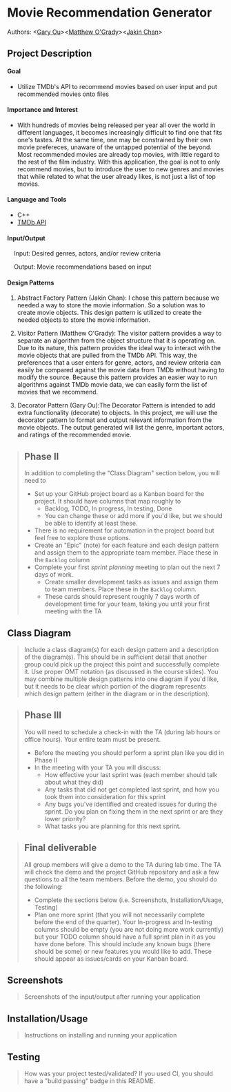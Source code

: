 # Movie Recommendation Generator
 
 Authors: \<[Gary Ou](https://github.com/GaryOu101)\>\<[Matthew O'Grady](https://github.com/mattrogrady)\>\<[Jakin Chan](https://github.com/JakinChan200)\>

## Project Description
#### Goal

* Utilize TMDb's API to recommend movies based on user input and put recommended movies onto files

#### Importance and Interest

* With hundreds of movies being released per year all over the world in different languages, it becomes increasingly difficult to find one that fits one's tastes. At the same time, one may be constrained by their own movie prefereces, unaware of the untapped potential of the beyond. Most recommended movies are already top movies, with little regard to the rest of the film industry. With this application, the goal is not to only recommend movies, but to introduce the user to new genres and movies that while related to what the user already likes, is not just a list of top movies.

#### Language and Tools

 * C++
 * [TMDb API](https://www.themoviedb.org/documentation/api)

#### Input/Output

&nbsp;&nbsp;&nbsp;&nbsp;Input: Desired genres, actors, and/or review criteria

&nbsp;&nbsp;&nbsp;&nbsp;Output: Movie recommendations based on input

#### Design Patterns
1. Abstract Factory Pattern (Jakin Chan): I chose this pattern because we needed a way to store the movie information. So a solution was to create movie objects. This design pattern is utilized to create the needed  objects to store the movie information.
 
2. Visitor Pattern (Matthew O'Grady): The visitor pattern provides a way to separate an algorithm from the object structure that it is operating on. Due to its nature, this pattern provides the ideal way to interact with the movie objects that are pulled from the TMDb API. This way, the preferences that a user enters for genre, actors, and review criteria can easily be compared against the movie data from TMDb without having to modify the source. Because this pattern provides an easier way to run algorithms against TMDb movie data, we can easily form the list of movies that we recommend. 

3. Decorator Pattern (Gary Ou):The Decorator Pattern is intended to add extra functionality (decorate) to objects. In this project, we will use the decorator pattern to format and output relevant information from the movie objects. The output generated will list the genre, important actors, and ratings of the recommended movie.

 > ## Phase II
 > In addition to completing the "Class Diagram" section below, you will need to 
 > * Set up your GitHub project board as a Kanban board for the project. It should have columns that map roughly to 
 >   * Backlog, TODO, In progress, In testing, Done
 >   * You can change these or add more if you'd like, but we should be able to identify at least these.
 > * There is no requirement for automation in the project board but feel free to explore those options.
 > * Create an "Epic" (note) for each feature and each design pattern and assign them to the appropriate team member. Place these in the `Backlog` column
 > * Complete your first *sprint planning* meeting to plan out the next 7 days of work.
 >   * Create smaller development tasks as issues and assign them to team members. Place these in the `Backlog` column.
 >   * These cards should represent roughly 7 days worth of development time for your team, taking you until your first meeting with the TA
## Class Diagram
 > Include a class diagram(s) for each design pattern and a description of the diagram(s). This should be in sufficient detail that another group could pick up the project this point and successfully complete it. Use proper OMT notation (as discussed in the course slides). You may combine multiple design patterns into one diagram if you'd like, but it needs to be clear which portion of the diagram represents which design pattern (either in the diagram or in the description). 
 
 > ## Phase III
 > You will need to schedule a check-in with the TA (during lab hours or office hours). Your entire team must be present. 
 > * Before the meeting you should perform a sprint plan like you did in Phase II
 > * In the meeting with your TA you will discuss: 
 >   - How effective your last sprint was (each member should talk about what they did)
 >   - Any tasks that did not get completed last sprint, and how you took them into consideration for this sprint
 >   - Any bugs you've identified and created issues for during the sprint. Do you plan on fixing them in the next sprint or are they lower priority?
 >   - What tasks you are planning for this next sprint.

 > ## Final deliverable
 > All group members will give a demo to the TA during lab time. The TA will check the demo and the project GitHub repository and ask a few questions to all the team members. 
 > Before the demo, you should do the following:
 > * Complete the sections below (i.e. Screenshots, Installation/Usage, Testing)
 > * Plan one more sprint (that you will not necessarily complete before the end of the quarter). Your In-progress and In-testing columns should be empty (you are not doing more work currently) but your TODO column should have a full sprint plan in it as you have done before. This should include any known bugs (there should be some) or new features you would like to add. These should appear as issues/cards on your Kanban board. 
 ## Screenshots
 > Screenshots of the input/output after running your application
 ## Installation/Usage
 > Instructions on installing and running your application
 ## Testing
 > How was your project tested/validated? If you used CI, you should have a "build passing" badge in this README.
 
